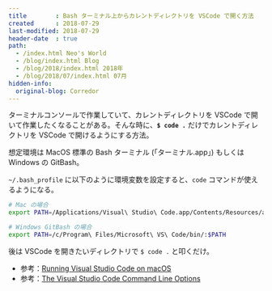 ```yaml
---
title        : Bash ターミナル上からカレントディレクトリを VSCode で開く方法
created      : 2018-07-29
last-modified: 2018-07-29
header-date  : true
path:
  - /index.html Neo's World
  - /blog/index.html Blog
  - /blog/2018/index.html 2018年
  - /blog/2018/07/index.html 07月
hidden-info:
  original-blog: Corredor
---
```


ターミナルコンソールで作業していて、カレントディレクトリを VSCode で開いて作業したくなることがある。そんな時に、__`$ code .`__ だけでカレントディレクトリを VSCode で開けるようにする方法。

想定環境は MacOS 標準の Bash ターミナル (「ターミナル.app」) もしくは Windows の GitBash。

`~/.bash_profile` に以下のように環境変数を設定すると、`code` コマンドが使えるようになる。

```bash
# Mac の場合
export PATH=/Applications/Visual\ Studio\ Code.app/Contents/Resources/app/bin/:$PATH

# Windows GitBash の場合
export PATH=/c/Program\ Files/Microsoft\ VS\ Code/bin/:$PATH
```

後は VSCode を開きたいディレクトリで `$ code .` と叩くだけ。

- 参考：[Running Visual Studio Code on macOS](https://code.visualstudio.com/docs/setup/mac#_launching-from-the-command-line)
- 参考：[The Visual Studio Code Command Line Options](https://code.visualstudio.com/docs/editor/command-line)
